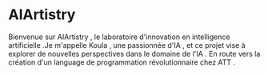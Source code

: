 # AIArtistry
Bienvenue sur AIArtistry , le laboratoire d'innovation en intelligence artificielle .Je m'appelle Koula , une passionnée d'IA , et ce projet vise à explorer de nouvelles perspectives dans le domaine de l'IA . En route vers la création d'un language de programmation révolutionnaire chez ATT . 
